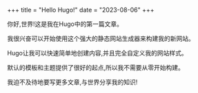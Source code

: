 +++
title = "Hello Hugo!"
date = "2023-08-06"
+++

你好,世界!这是我在Hugo中的第一篇文章。

我很兴奋可以开始使用这个强大的静态网站生成器来构建我的新网站。

Hugo让我可以快速简单地创建内容,并且完全自定义我的网站样式。

默认的模板和主题提供了很好的起点,所以我不需要从零开始构建。

我迫不及待地要写更多文章,与世界分享我的知识!